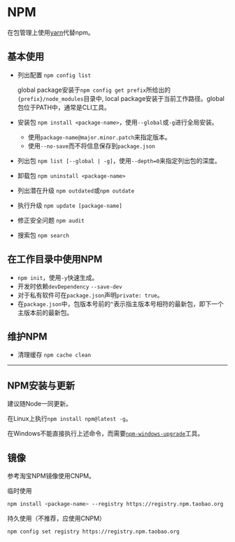 # NPM

在包管理上使用[yarn](yarn.md)代替npm。

## 基本使用

- 列出配置 `npm config list`

    global package安装于`npm config get prefix`所给出的`{prefix}/node_modules`目录中, local package安装于当前工作路径。global包位于PATH中，通常是CLI工具。

- 安装包 `npm install <package-name>`，使用`--global`或`-g`进行全局安装。
  - 使用`package-name@major.minor.patch`来指定版本。
  - 使用`--no-save`而不将信息保存到`package.json`
- 列出包 `npm list [--global | -g]`，使用`--depth=0`来指定列出包的深度。
- 卸载包 `npm uninstall <package-name>`
- 列出潜在升级 `npm outdated`或`npm outdate`
- 执行升级 `npm update [package-name]`
- 修正安全问题 `npm audit`
- 搜索包 `npm search`

## 在工作目录中使用NPM

- `npm init`，使用`-y`快速生成。
- 开发时依赖`devDependency` `--save-dev`
- 对于私有软件可在`package.json`声明`private: true`。
- 在`package.json`中，包版本号前的`^`表示指主版本号相符的最新包，即下一个主版本前的最新包。

## 维护NPM

- 清理缓存 `npm cache clean`

---

## NPM安装与更新

建议随Node一同更新。

在Linux上执行`npm install npm@latest -g`。

在Windows不能直接执行上述命令，而需要[`npm-windows-upgrade`](https://www.npmjs.com/package/npm-windows-upgrade)工具。

## 镜像

参考淘宝NPM镜像使用CNPM。

临时使用

```sh
npm install <package-name> --registry https://registry.npm.taobao.org
```

持久使用（不推荐，应使用CNPM）

```sh
npm config set registry https://registry.npm.taobao.org
```
